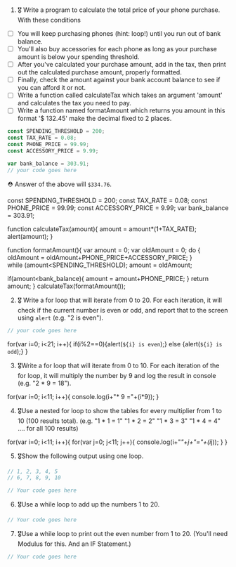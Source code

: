 1. 🎖 Write a program to calculate the total price of your phone purchase. With these conditions
 * [ ] You will keep purchasing phones (hint: loop!) until you run out of bank balance.
 * [ ] You'll also buy accessories for each phone as long as your purchase amount is below your spending threshold.
 * [ ] After you've calculated your purchase amount, add in the tax, then print out the calculated purchase amount, properly formatted.
 * [ ] Finally, check the amount against your bank account balance to see if you can afford it or not.
 * [ ] Write a function called calculateTax which takes an argument 'amount' and calculates the tax you need to pay.
 * [ ] Write a function named formatAmount which returns you amount in this format '$ 132.45' make the decimal fixed to 2 places.
```js
const SPENDING_THRESHOLD = 200;
const TAX_RATE = 0.08;
const PHONE_PRICE = 99.99;
const ACCESSORY_PRICE = 9.99;

var bank_balance = 303.91;
// your code goes here
```
 ⛑ Answer of the above will `$334.76`.


const SPENDING_THRESHOLD = 200;
const TAX_RATE = 0.08;
const PHONE_PRICE = 99.99;
const ACCESSORY_PRICE = 9.99;
var bank_balance = 303.91;

function calculateTax(amount){
    amount = amount*(1+TAX_RATE);
    alert(amount);
}

function formatAmount(){
    var amount = 0;
    var oldAmount = 0;
    do {
  oldAmount = oldAmount+PHONE_PRICE+ACCESSORY_PRICE;
 }  
 while (amount<SPENDING_THRESHOLD);
 amount = oldAmount;

if(amount<bank_balance){
    amount = amount+PHONE_PRICE;
    }
    return amount;
}
calculateTax(formatAmount());

2. 🎖 Write a for loop that will iterate from 0 to 20. For each iteration, it will check if the current number is even or odd, and report that to the screen using `alert` (e.g. "2 is even").
```js
// your code goes here
```
for(var i=0; i<21; i++){
    if(i%2==0){alert(`${i} is even`);}
    else {alert(`${i} is odd`);}
}

3. 🎖Write a for loop that will iterate from 0 to 10. For each iteration of the for loop, it will multiply the number by 9 and log the result in console (e.g. "2 * 9 = 18").

for(var i=0; i<11; i++){
    console.log(i+"* 9 ="+(i*9));
}


4. 🎖Use a nested for loop to show the tables for every multiplier from 1 to 10 (100 results total).
(e.g.
"1 * 1 = 1"
"1 * 2 = 2"
"1 * 3 = 3"
"1 * 4 = 4"
.... for all 100 results)

for(var i=0; i<11; i++){
    for(var j=0; j<11; j++){
        console.log(i+"*"+j+"="+(i*j));
    }
}


5. 🎖Show the following output using one loop.
```js
// 1, 2, 3, 4, 5
// 6, 7, 8, 9, 10

// Your code goes here
```


6. 🎖Use a while loop to add up the numbers 1 to 20.
```js
// Your code goes here
```

7. 🎖Use a while loop to print out the even number from 1 to 20. (You'll need Modulus for this. And an IF Statement.)
```js
// Your code goes here
```
